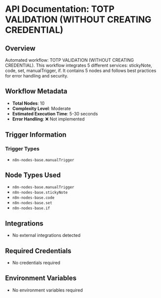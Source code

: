 # API Documentation: TOTP VALIDATION (WITHOUT CREATING CREDENTIAL)

## Overview
Automated workflow: TOTP VALIDATION (WITHOUT CREATING CREDENTIAL). This workflow integrates 5 different services: stickyNote, code, set, manualTrigger, if. It contains 5 nodes and follows best practices for error handling and security.

## Workflow Metadata
- **Total Nodes**: 10
- **Complexity Level**: Moderate
- **Estimated Execution Time**: 5-30 seconds
- **Error Handling**: ❌ Not implemented

## Trigger Information
### Trigger Types
- `n8n-nodes-base.manualTrigger`

## Node Types Used
- `n8n-nodes-base.manualTrigger`
- `n8n-nodes-base.stickyNote`
- `n8n-nodes-base.code`
- `n8n-nodes-base.set`
- `n8n-nodes-base.if`

## Integrations
- No external integrations detected

## Required Credentials
- No credentials required

## Environment Variables
- No environment variables required
